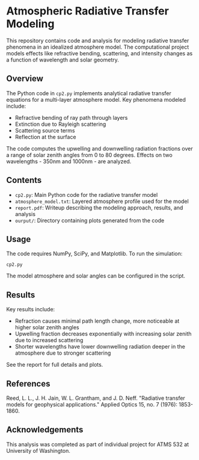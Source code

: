 # Atmospheric Radiative Transfer Modeling

This repository contains code and analysis for modeling radiative transfer phenomena in an idealized atmosphere model. The computational project models effects like refractive bending, scattering, and intensity changes as a function of wavelength and solar geometry.

## Overview

The Python code in `cp2.py` implements analytical radiative transfer equations for a multi-layer atmosphere model. Key phenomena modeled include:

- Refractive bending of ray path through layers
- Extinction due to Rayleigh scattering
- Scattering source terms 
- Reflection at the surface

The code computes the upwelling and downwelling radiation fractions over a range of solar zenith angles from 0 to 80 degrees. Effects on two wavelengths - 350nm and 1000nm - are analyzed.

## Contents

- `cp2.py`: Main Python code for the radiative transfer model
- `atmosphere_model.txt`: Layered atmosphere profile used for the model
- `report.pdf`: Writeup describing the modeling approach, results, and analysis
- `ourput/`: Directory containing plots generated from the code

## Usage

The code requires NumPy, SciPy, and Matplotlib. To run the simulation:

```
cp2.py
```

The model atmosphere and solar angles can be configured in the script.

## Results

Key results include:

- Refraction causes minimal path length change, more noticeable at higher solar zenith angles
- Upwelling fraction decreases exponentially with increasing solar zenith due to increased scattering
- Shorter wavelengths have lower downwelling radiation deeper in the atmosphere due to stronger scattering

See the report for full details and plots.

## References

Reed, L. L., J. H. Jain, W. L. Grantham, and J. D. Neff. "Radiative transfer models for geophysical applications." Applied Optics 15, no. 7 (1976): 1853-1860.

## Acknowledgements

This analysis was completed as part of individual project for ATMS 532 at University of Washington.
